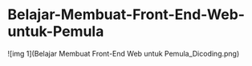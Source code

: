 # Belajar-Membuat-Front-End-Web-untuk-Pemula

![img 1](Belajar Membuat Front-End Web untuk Pemula_Dicoding.png)
